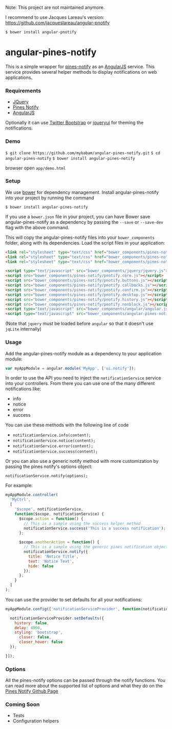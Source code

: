 Note: This project are not maintained anymore.

I recommend to use Jacques Lareau's version: https://github.com/jacqueslareau/angular-pnotify

    $ bower install angular-pnotify


angular-pines-notify
====================

This is a simple wrapper for [pines-notify](http://sciactive.com/pnotify/) as an
[AngularJS](http://angularjs.org/) service. This service provides several helper methods
to display notifications on web applications.

### Requirements

- [JQuery](http://jquery.com/)
- [Pines Notify](http://sciactive.com/pnotify/)
- [AngularJS](http://angularjs.org/)

Optionally it can use [Twitter Bootstrap](http://getbootstrap.com) or [jqueryui](http://jqueryui.com)
for theming the notifications.

### Demo

`$ git clone https://github.com/mykabam/angular-pines-notify.git`
`$ cd angular-pines-notify`
`$ bower install angular-pines-notify`

browser open `app/demo.html`

### Setup

We use [bower](https://github.com/bower/bower) for dependency management. Install angular-pines-notify
into your project by running the command

`$ bower install angular-pines-notify`

If you use a `bower.json` file in your project, you can have Bower save angular-pines-notify as a dependency
by passing the `--save` or `--save-dev` flag with the above command.

This will copy the angular-pines-notify files into your `bower_components` folder, along with its dependencies.
Load the script files in your application:

```html
<link rel="stylesheet" type="text/css" href="bower_components/pines-notify/pnotify.core.css" />
<link rel="stylesheet" type="text/css" href="bower_components/pines-notify/pnotify.buttons.css" />
<link rel="stylesheet" type="text/css" href="bower_components/pines-notify/pnotify.picon.css" />

<script type="text/javascript" src="bower_components/jquery/jquery.js"></script>
<script src="bower_components/pines-notify/pnotify.core.js"></script>
<script src="bower_components/pines-notify/pnotify.buttons.js"></script>
<script src="bower_components/pines-notify/pnotify.callbacks.js"></script>
<script src="bower_components/pines-notify/pnotify.confirm.js"></script>
<script src="bower_components/pines-notify/pnotify.desktop.js"></script>
<script src="bower_components/pines-notify/pnotify.history.js"></script>
<script src="bower_components/pines-notify/pnotify.nonblock.js"></script>
<script type="text/javascript" src="bower_components/angular/angular.js"></script>
<script type="text/javascript" src="bower_components/angular-pines-notify/src/pnotify.js"></script>
```

(Note that `jquery` must be loaded before `angular` so that it doesn't use `jqLite` internally)

### Usage

Add the angular-pines-notify module as a dependency to your application module:

```javascript
var myAppModule = angular.module('MyApp', ['ui.notify']);
```

In order to use the API you need to inject the `notificationService` service into
your controllers. From there you can use one of the many different notifications
like:

 * info
 * notice
 * error
 * success

You can use these methods with the following line of code

 * `notificationService.info(content);`
 * `notificationService.notice(content);`
 * `notificationService.error(content);`
 * `notificationService.success(content);`

Or you can also use a generic notify method with more customization
by passing the pines notify's options object:

`notificationService.notify(options);`

For example:

```javascript
myAppModule.controller(
  'MyCtrl',
  [
    '$scope', notificationService,
    function($scope, notificationService) {
      $scope.action = function() {
        // This is a sample using the success helper method
        notificationService.success('This is a success notification');
      };

      $scope.anotherAction = function() {
        // This is a sample using the generic pines notification object
        notificationService.notify({
          title: 'Notice Title',
          text: 'Notice Text',
          hide: false
        });
      };
    }
  ]
);
```

You can use the provider to set defaults for all your notifications:

```javascript
myAppModule.config(['notificationServiceProvider', function(notificationServiceProvider) {

  notificationServiceProvider.setDefaults({
    history: false,
    delay: 4000,
    styling: 'bootstrap',
 	  closer: false,
	  closer_hover: false
  });

}]);
```

### Options

All the pines-notify options can be passed through the notify functions.
You can read more about the supported list of options and what they do on the
[Pines Notify Github Page](https://github.com/sciactive/pnotify)

### Coming Soon

 * Tests
 * Configuration helpers
